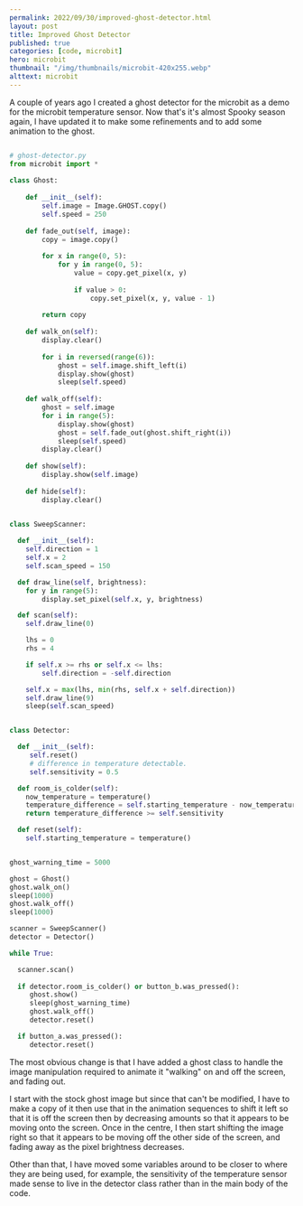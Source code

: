 ```yaml
---
permalink: 2022/09/30/improved-ghost-detector.html
layout: post
title: Improved Ghost Detector
published: true
categories: [code, microbit]
hero: microbit
thumbnail: "/img/thumbnails/microbit-420x255.webp"
alttext: microbit
---
```


A couple of years ago I created a ghost detector for the microbit as a 
demo for the microbit temperature sensor. Now that's it's almost Spooky 
season again, I have updated it to make some refinements and to add some 
animation to the ghost.

```python

# ghost-detector.py
from microbit import *
            
class Ghost:
    
    def __init__(self):
        self.image = Image.GHOST.copy()
        self.speed = 250
    
    def fade_out(self, image):
        copy = image.copy()
        
        for x in range(0, 5):
            for y in range(0, 5):
                value = copy.get_pixel(x, y)
            
                if value > 0:
                    copy.set_pixel(x, y, value - 1)
        
        return copy
        
    def walk_on(self):
        display.clear()
        
        for i in reversed(range(6)):
            ghost = self.image.shift_left(i)
            display.show(ghost)
            sleep(self.speed)
          
    def walk_off(self):
        ghost = self.image
        for i in range(5):
            display.show(ghost)
            ghost = self.fade_out(ghost.shift_right(i))
            sleep(self.speed)
        display.clear()
                    
    def show(self):
        display.show(self.image)
     
    def hide(self):
        display.clear()
        

class SweepScanner:

  def __init__(self):
    self.direction = 1
    self.x = 2
    self.scan_speed = 150

  def draw_line(self, brightness):
    for y in range(5):
        display.set_pixel(self.x, y, brightness)

  def scan(self):
    self.draw_line(0)

    lhs = 0
    rhs = 4

    if self.x >= rhs or self.x <= lhs:
        self.direction = -self.direction

    self.x = max(lhs, min(rhs, self.x + self.direction))    
    self.draw_line(9)
    sleep(self.scan_speed)


class Detector:

  def __init__(self):
     self.reset()
     # difference in temperature detectable.
     self.sensitivity = 0.5 

  def room_is_colder(self):
    now_temperature = temperature()
    temperature_difference = self.starting_temperature - now_temperature
    return temperature_difference >= self.sensitivity

  def reset(self):
    self.starting_temperature = temperature()


ghost_warning_time = 5000

ghost = Ghost()
ghost.walk_on()
sleep(1000)
ghost.walk_off()
sleep(1000)

scanner = SweepScanner()
detector = Detector()

while True:

  scanner.scan()
  
  if detector.room_is_colder() or button_b.was_pressed():
     ghost.show()
     sleep(ghost_warning_time)
     ghost.walk_off()
     detector.reset()

  if button_a.was_pressed():
     detector.reset()

```

The most obvious change is that I have added a ghost class 
to handle the image manipulation required to animate it "walking" 
on and off the screen, and fading out.

I start with the stock ghost image but since that can't be modified, 
I have to make a copy of it then use that in the animation sequences to 
shift it left so that it is off the screen then by decreasing amounts so 
that it appears to be moving onto the screen. Once in the centre, I then 
start shifting the image right so that it appears to be moving off the other
side of the screen, and fading away as the pixel brightness decreases.

Other than that, I have moved some variables around to be closer to where they are being used, for example, the sensitivity of the temperature sensor 
made sense to live in the detector class rather than in the main body of 
the code.

